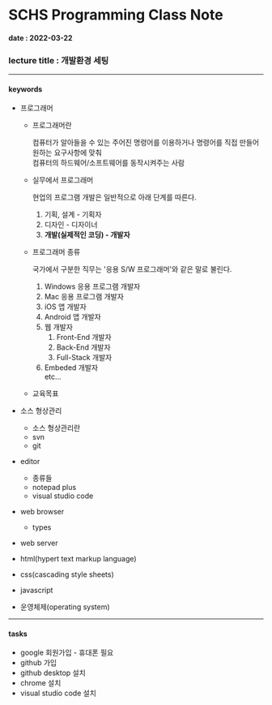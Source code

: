 # SCHS Programming Class Note
#### date : 2022-03-22
### lecture title : 개발환경 세팅
* * *


#### keywords
* 프로그래머
    - 프로그래머란

        컴퓨터가 알아들을 수 있는 주어진 명령어를 이용하거나 명령어를 직접 만들어 원하는 요구사항에 맞춰   
        컴퓨터의 하드웨어/소프트웨어를 동작시켜주는 사람   

    - 실무에서 프로그래머

        현업의 프로그램 개발은 일반적으로 아래 단계를 따른다.
        1. 기획, 설계 - 기획자
        2. 디자인 - 디자이너
        3. **개발(실제적인 코딩) - 개발자**   

    - 프로그래머 종류

        국가에서 구분한 직무는 '응용 S/W 프로그래머'와 같은 말로 불린다.
        1. Windows 응용 프로그램 개발자
        2. Mac 응용 프로그램 개발자
        3. iOS 앱 개발자
        4. Android 앱 개발자
        5. 웹 개발자
            1. Front-End 개발자
            2. Back-End 개발자
            3. Full-Stack 개발자   
        6. Embeded 개발자   
        etc...

    - 교육목표

* 소스 형상관리
    - 소스 형상관리란
    - svn
    - git

* editor
    - 종류들
    - notepad plus
    - visual studio code

* web browser
    - types

* web server

* html(hypert text markup language)
* css(cascading style sheets)
* javascript

* 운영체제(operating system)


* * *
#### tasks
* google 회원가입 - 휴대폰 필요
* github 가입
* github desktop 설치
* chrome 설치
* visual studio code 설치
